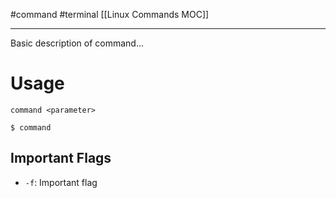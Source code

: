 #command #terminal 
[[Linux Commands MOC]]
- - -

Basic description of command...

# Usage

`command <parameter>`

```shell
$ command
```

## Important Flags

- `-f`: Important flag